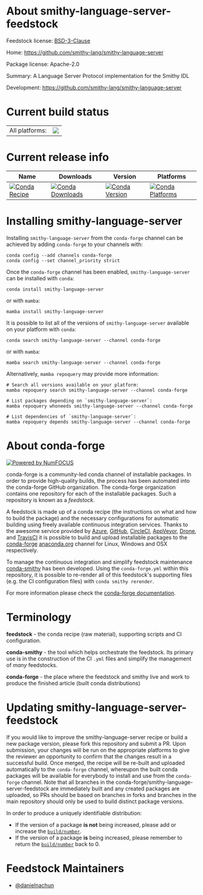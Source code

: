 About smithy-language-server-feedstock
======================================

Feedstock license: [BSD-3-Clause](https://github.com/conda-forge/smithy-language-server-feedstock/blob/main/LICENSE.txt)

Home: https://github.com/smithy-lang/smithy-language-server

Package license: Apache-2.0

Summary: A Language Server Protocol implementation for the Smithy IDL

Development: https://github.com/smithy-lang/smithy-language-server

Current build status
====================


<table><tr><td>All platforms:</td>
    <td>
      <a href="https://dev.azure.com/conda-forge/feedstock-builds/_build/latest?definitionId=24151&branchName=main">
        <img src="https://dev.azure.com/conda-forge/feedstock-builds/_apis/build/status/smithy-language-server-feedstock?branchName=main">
      </a>
    </td>
  </tr>
</table>

Current release info
====================

| Name | Downloads | Version | Platforms |
| --- | --- | --- | --- |
| [![Conda Recipe](https://img.shields.io/badge/recipe-smithy--language--server-green.svg)](https://anaconda.org/conda-forge/smithy-language-server) | [![Conda Downloads](https://img.shields.io/conda/dn/conda-forge/smithy-language-server.svg)](https://anaconda.org/conda-forge/smithy-language-server) | [![Conda Version](https://img.shields.io/conda/vn/conda-forge/smithy-language-server.svg)](https://anaconda.org/conda-forge/smithy-language-server) | [![Conda Platforms](https://img.shields.io/conda/pn/conda-forge/smithy-language-server.svg)](https://anaconda.org/conda-forge/smithy-language-server) |

Installing smithy-language-server
=================================

Installing `smithy-language-server` from the `conda-forge` channel can be achieved by adding `conda-forge` to your channels with:

```
conda config --add channels conda-forge
conda config --set channel_priority strict
```

Once the `conda-forge` channel has been enabled, `smithy-language-server` can be installed with `conda`:

```
conda install smithy-language-server
```

or with `mamba`:

```
mamba install smithy-language-server
```

It is possible to list all of the versions of `smithy-language-server` available on your platform with `conda`:

```
conda search smithy-language-server --channel conda-forge
```

or with `mamba`:

```
mamba search smithy-language-server --channel conda-forge
```

Alternatively, `mamba repoquery` may provide more information:

```
# Search all versions available on your platform:
mamba repoquery search smithy-language-server --channel conda-forge

# List packages depending on `smithy-language-server`:
mamba repoquery whoneeds smithy-language-server --channel conda-forge

# List dependencies of `smithy-language-server`:
mamba repoquery depends smithy-language-server --channel conda-forge
```


About conda-forge
=================

[![Powered by
NumFOCUS](https://img.shields.io/badge/powered%20by-NumFOCUS-orange.svg?style=flat&colorA=E1523D&colorB=007D8A)](https://numfocus.org)

conda-forge is a community-led conda channel of installable packages.
In order to provide high-quality builds, the process has been automated into the
conda-forge GitHub organization. The conda-forge organization contains one repository
for each of the installable packages. Such a repository is known as a *feedstock*.

A feedstock is made up of a conda recipe (the instructions on what and how to build
the package) and the necessary configurations for automatic building using freely
available continuous integration services. Thanks to the awesome service provided by
[Azure](https://azure.microsoft.com/en-us/services/devops/), [GitHub](https://github.com/),
[CircleCI](https://circleci.com/), [AppVeyor](https://www.appveyor.com/),
[Drone](https://cloud.drone.io/welcome), and [TravisCI](https://travis-ci.com/)
it is possible to build and upload installable packages to the
[conda-forge](https://anaconda.org/conda-forge) [anaconda.org](https://anaconda.org/)
channel for Linux, Windows and OSX respectively.

To manage the continuous integration and simplify feedstock maintenance
[conda-smithy](https://github.com/conda-forge/conda-smithy) has been developed.
Using the ``conda-forge.yml`` within this repository, it is possible to re-render all of
this feedstock's supporting files (e.g. the CI configuration files) with ``conda smithy rerender``.

For more information please check the [conda-forge documentation](https://conda-forge.org/docs/).

Terminology
===========

**feedstock** - the conda recipe (raw material), supporting scripts and CI configuration.

**conda-smithy** - the tool which helps orchestrate the feedstock.
                   Its primary use is in the construction of the CI ``.yml`` files
                   and simplify the management of *many* feedstocks.

**conda-forge** - the place where the feedstock and smithy live and work to
                  produce the finished article (built conda distributions)


Updating smithy-language-server-feedstock
=========================================

If you would like to improve the smithy-language-server recipe or build a new
package version, please fork this repository and submit a PR. Upon submission,
your changes will be run on the appropriate platforms to give the reviewer an
opportunity to confirm that the changes result in a successful build. Once
merged, the recipe will be re-built and uploaded automatically to the
`conda-forge` channel, whereupon the built conda packages will be available for
everybody to install and use from the `conda-forge` channel.
Note that all branches in the conda-forge/smithy-language-server-feedstock are
immediately built and any created packages are uploaded, so PRs should be based
on branches in forks and branches in the main repository should only be used to
build distinct package versions.

In order to produce a uniquely identifiable distribution:
 * If the version of a package **is not** being increased, please add or increase
   the [``build/number``](https://docs.conda.io/projects/conda-build/en/latest/resources/define-metadata.html#build-number-and-string).
 * If the version of a package **is** being increased, please remember to return
   the [``build/number``](https://docs.conda.io/projects/conda-build/en/latest/resources/define-metadata.html#build-number-and-string)
   back to 0.

Feedstock Maintainers
=====================

* [@danielnachun](https://github.com/danielnachun/)

